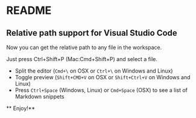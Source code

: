 # README
## Relative path support for Visual Studio Code
Now you can get the relative path to any file in the workspace.

Just press Ctrl+Shift+P (Mac:Cmd+Shift+P) and select a file.

* Split the editor (`Cmd+\` on OSX or `Ctrl+\` on Windows and Linux)
* Toggle preview (`Shift+CMD+V` on OSX or `Shift+Ctrl+V` on Windows and Linux)
* Press `Ctrl+Space` (Windows, Linux) or `Cmd+Space` (OSX) to see a list of Markdown snippets

** Enjoy!**

